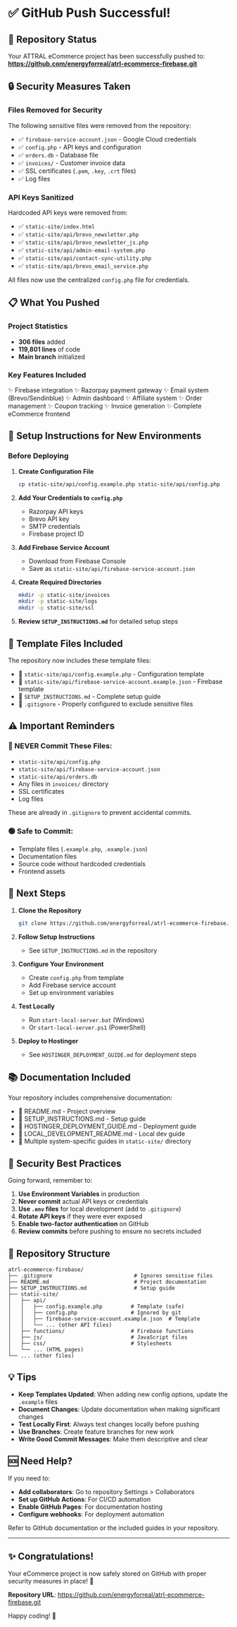 # ✅ GitHub Push Successful!

## 🎉 Repository Status
Your ATTRAL eCommerce project has been successfully pushed to:
**https://github.com/energyforreal/atrl-ecommerce-firebase.git**

## 🔒 Security Measures Taken

### Files Removed for Security
The following sensitive files were removed from the repository:
- ✅ `firebase-service-account.json` - Google Cloud credentials
- ✅ `config.php` - API keys and configuration
- ✅ `orders.db` - Database file
- ✅ `invoices/` - Customer invoice data
- ✅ SSL certificates (`.pem`, `.key`, `.crt` files)
- ✅ Log files

### API Keys Sanitized
Hardcoded API keys were removed from:
- ✅ `static-site/index.html`
- ✅ `static-site/api/brevo_newsletter.php`
- ✅ `static-site/api/brevo_newsletter_js.php`
- ✅ `static-site/api/admin-email-system.php`
- ✅ `static-site/api/contact-sync-utility.php`
- ✅ `static-site/api/brevo_email_service.php`

All files now use the centralized `config.php` file for credentials.

## 📋 What You Pushed

### Project Statistics
- **306 files** added
- **119,801 lines** of code
- **Main branch** initialized

### Key Features Included
✨ Firebase integration
✨ Razorpay payment gateway
✨ Email system (Brevo/Sendinblue)
✨ Admin dashboard
✨ Affiliate system
✨ Order management
✨ Coupon tracking
✨ Invoice generation
✨ Complete eCommerce frontend

## 🔧 Setup Instructions for New Environments

### Before Deploying
1. **Create Configuration File**
   ```bash
   cp static-site/api/config.example.php static-site/api/config.php
   ```

2. **Add Your Credentials to `config.php`**
   - Razorpay API keys
   - Brevo API key
   - SMTP credentials
   - Firebase project ID

3. **Add Firebase Service Account**
   - Download from Firebase Console
   - Save as `static-site/api/firebase-service-account.json`

4. **Create Required Directories**
   ```bash
   mkdir -p static-site/invoices
   mkdir -p static-site/logs
   mkdir -p static-site/ssl
   ```

5. **Review `SETUP_INSTRUCTIONS.md`** for detailed setup steps

## 📁 Template Files Included

The repository now includes these template files:
- 📄 `static-site/api/config.example.php` - Configuration template
- 📄 `static-site/api/firebase-service-account.example.json` - Firebase template
- 📄 `SETUP_INSTRUCTIONS.md` - Complete setup guide
- 📄 `.gitignore` - Properly configured to exclude sensitive files

## ⚠️ Important Reminders

### 🔴 NEVER Commit These Files:
- `static-site/api/config.php`
- `static-site/api/firebase-service-account.json`
- `static-site/api/orders.db`
- Any files in `invoices/` directory
- SSL certificates
- Log files

These are already in `.gitignore` to prevent accidental commits.

### 🟢 Safe to Commit:
- Template files (`.example.php`, `.example.json`)
- Documentation files
- Source code without hardcoded credentials
- Frontend assets

## 🚀 Next Steps

1. **Clone the Repository**
   ```bash
   git clone https://github.com/energyforreal/atrl-ecommerce-firebase.git
   ```

2. **Follow Setup Instructions**
   - See `SETUP_INSTRUCTIONS.md` in the repository

3. **Configure Your Environment**
   - Create `config.php` from template
   - Add Firebase service account
   - Set up environment variables

4. **Test Locally**
   - Run `start-local-server.bat` (Windows)
   - Or `start-local-server.ps1` (PowerShell)

5. **Deploy to Hostinger**
   - See `HOSTINGER_DEPLOYMENT_GUIDE.md` for deployment steps

## 📚 Documentation Included

Your repository includes comprehensive documentation:
- 📖 README.md - Project overview
- 📖 SETUP_INSTRUCTIONS.md - Setup guide
- 📖 HOSTINGER_DEPLOYMENT_GUIDE.md - Deployment guide
- 📖 LOCAL_DEVELOPMENT_README.md - Local dev guide
- 📖 Multiple system-specific guides in `static-site/` directory

## 🔐 Security Best Practices

Going forward, remember to:

1. **Use Environment Variables** in production
2. **Never commit** actual API keys or credentials
3. **Use `.env` files** for local development (add to `.gitignore`)
4. **Rotate API keys** if they were ever exposed
5. **Enable two-factor authentication** on GitHub
6. **Review commits** before pushing to ensure no secrets included

## 🎯 Repository Structure

```
atrl-ecommerce-firebase/
├── .gitignore                          # Ignores sensitive files
├── README.md                           # Project documentation
├── SETUP_INSTRUCTIONS.md               # Setup guide
├── static-site/
│   ├── api/
│   │   ├── config.example.php         # Template (safe)
│   │   ├── config.php                 # Ignored by git
│   │   ├── firebase-service-account.example.json  # Template
│   │   └── ... (other API files)
│   ├── functions/                     # Firebase functions
│   ├── js/                            # JavaScript files
│   ├── css/                           # Stylesheets
│   └── ... (HTML pages)
└── ... (other files)
```

## 💡 Tips

- **Keep Templates Updated**: When adding new config options, update the `.example` files
- **Document Changes**: Update documentation when making significant changes
- **Test Locally First**: Always test changes locally before pushing
- **Use Branches**: Create feature branches for new work
- **Write Good Commit Messages**: Make them descriptive and clear

## 🆘 Need Help?

If you need to:
- **Add collaborators**: Go to repository Settings > Collaborators
- **Set up GitHub Actions**: For CI/CD automation
- **Enable GitHub Pages**: For documentation hosting
- **Configure webhooks**: For deployment automation

Refer to GitHub documentation or the included guides in your repository.

---

## ✨ Congratulations!

Your eCommerce project is now safely stored on GitHub with proper security measures in place! 🎊

**Repository URL**: https://github.com/energyforreal/atrl-ecommerce-firebase.git

Happy coding! 🚀

